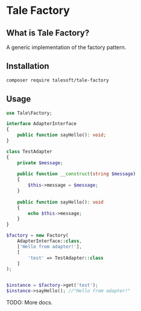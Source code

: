 
Tale Factory
============

What is Tale Factory?
-----------------------

A generic implementation of the factory pattern.

Installation
------------

```bash
composer require talesoft/tale-factory
```

Usage
-----

```php
use Tale\Factory;

interface AdapterInterface
{
    public function sayHello(): void;
}

class TestAdapter
{
    private $message;
    
    public function __construct(string $message)
    {
        $this->message = $message;
    }
    
    public function sayHello(): void
    {
        echo $this->message;
    }
}

$factory = new Factory(
    AdapterInterface::class,
    ['Hello from adapter!'],
    [
        'test' => TestAdapter::class
    ]
);


$instance = $factory->get('test');
$instance->sayHello(); //"Hello from adapter!"
```

TODO: More docs.